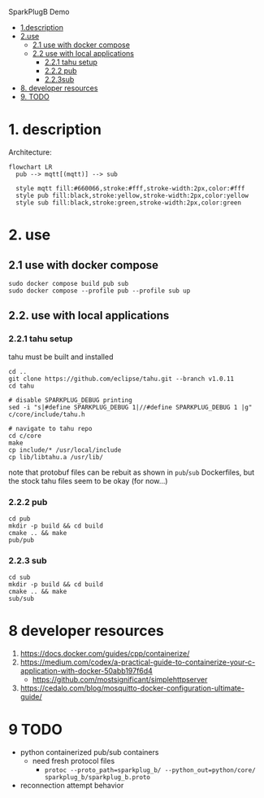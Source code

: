 SparkPlugB Demo

- [1.description](#1-description)
- [2.use](#2-use)
  - [2.1 use with docker compose](#21-use-with-docker-compose)
  - [2.2 use with local applications](#22-use-with-local-applications)
    - [2.2.1 tahu setup](#221-tahu-setup)
    - [2.2.2 pub](#222-pub)
    - [2.2.3sub](#223-sub)
- [8. developer resources](#8-developer-resources)
- [9. TODO](#9-todo)

# 1. description
Architecture:
```mermaid
flowchart LR
  pub --> mqtt[(mqtt)] --> sub

  style mqtt fill:#660066,stroke:#fff,stroke-width:2px,color:#fff
  style pub fill:black,stroke:yellow,stroke-width:2px,color:yellow
  style sub fill:black,stroke:green,stroke-width:2px,color:green
```

# 2. use
## 2.1 use with docker compose
```
sudo docker compose build pub sub
sudo docker compose --profile pub --profile sub up
```

## 2.2. use with local applications
### 2.2.1 tahu setup
tahu must be built and installed
```
cd ..
git clone https://github.com/eclipse/tahu.git --branch v1.0.11
cd tahu

# disable SPARKPLUG_DEBUG printing
sed -i "s|#define SPARKPLUG_DEBUG 1|//#define SPARKPLUG_DEBUG 1 |g" c/core/include/tahu.h

# navigate to tahu repo
cd c/core
make
cp include/* /usr/local/include
cp lib/libtahu.a /usr/lib/
```
note that protobuf files can be rebuit as shown in `pub`/`sub` Dockerfiles, but the stock tahu files seem to be okay (for now...)

### 2.2.2 pub
```
cd pub
mkdir -p build && cd build
cmake .. && make
pub/pub
```
### 2.2.3 sub
```
cd sub
mkdir -p build && cd build
cmake .. && make
sub/sub
```

# 8 developer resources
1. https://docs.docker.com/guides/cpp/containerize/
2. https://medium.com/codex/a-practical-guide-to-containerize-your-c-application-with-docker-50abb197f6d4
    - https://github.com/mostsignificant/simplehttpserver
3. https://cedalo.com/blog/mosquitto-docker-configuration-ultimate-guide/


# 9 TODO
- python containerized pub/sub containers
  - need fresh protocol files
    - `protoc --proto_path=sparkplug_b/ --python_out=python/core/ sparkplug_b/sparkplug_b.proto`
- reconnection attempt behavior